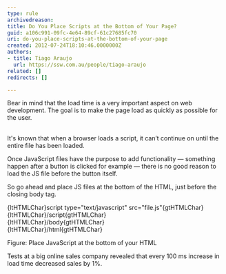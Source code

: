 ```yaml
---
type: rule
archivedreason: 
title: Do You Place Scripts at the Bottom of Your Page?
guid: a106c991-09fc-4e64-89cf-61c27685fc70
uri: do-you-place-scripts-at-the-bottom-of-your-page
created: 2012-07-24T18:10:46.0000000Z
authors:
- title: Tiago Araujo
  url: https://ssw.com.au/people/tiago-araujo
related: []
redirects: []

---
```



Bear in mind that the load time is a very important aspect on web development.
The goal is to make the page load as quickly as possible for the user. 
<br><excerpt class='endintro'></excerpt><br>
<p>It's known that when a browser loads a script, it can’t continue on until the entire file has been loaded.</p>
<p>Once JavaScript files have the purpose to add functionality — something happen after a button is clicked for example — there is no good reason to load the JS file before the button itself.</p>
<p>So go ahead and place JS files at the bottom of the HTML, just before the closing body tag.</p>

<div class="ms-rteCustom-CodeArea">
<p>{ltHTMLChar}script type=&quot;text/javascript&quot; src=&quot;file.js&quot;{gtHTMLChar}{ltHTMLChar}/script{gtHTMLChar} <br> 
{ltHTMLChar}/body{gtHTMLChar} <br>
{ltHTMLChar}/html{gtHTMLChar}
</p>
</div>
<span class="ms-rteCustom-FigureGood">Figure&#58; Place JavaScript at the bottom of your HTML</span>

<p>Tests at a big online sales company revealed that every 100 ms increase in load time decreased sales by 1%.</p>



